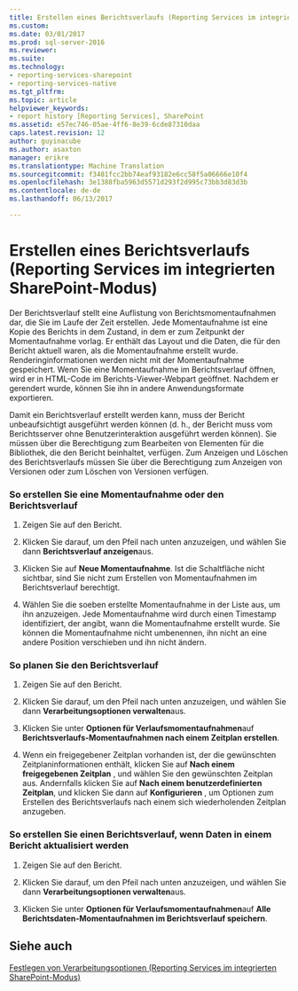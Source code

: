 ```yaml
---
title: Erstellen eines Berichtsverlaufs (Reporting Services im integrierten SharePoint-Modus) | Microsoft Docs
ms.custom: 
ms.date: 03/01/2017
ms.prod: sql-server-2016
ms.reviewer: 
ms.suite: 
ms.technology:
- reporting-services-sharepoint
- reporting-services-native
ms.tgt_pltfrm: 
ms.topic: article
helpviewer_keywords:
- report history [Reporting Services], SharePoint
ms.assetid: e57ec746-05ae-4ff6-8e39-6cde87310daa
caps.latest.revision: 12
author: guyinacube
ms.author: asaxton
manager: erikre
ms.translationtype: Machine Translation
ms.sourcegitcommit: f3481fcc2bb74eaf93182e6cc58f5a06666e10f4
ms.openlocfilehash: 3e1388fba5963d5571d293f2d995c73bb3d83d3b
ms.contentlocale: de-de
ms.lasthandoff: 06/13/2017

---
```

# <a name="create-report-history-reporting-services-in-sharepoint-integrated-mode"></a>Erstellen eines Berichtsverlaufs (Reporting Services im integrierten SharePoint-Modus)
  Der Berichtsverlauf stellt eine Auflistung von Berichtsmomentaufnahmen dar, die Sie im Laufe der Zeit erstellen. Jede Momentaufnahme ist eine Kopie des Berichts in dem Zustand, in dem er zum Zeitpunkt der Momentaufnahme vorlag. Er enthält das Layout und die Daten, die für den Bericht aktuell waren, als die Momentaufnahme erstellt wurde. Renderinginformationen werden nicht mit der Momentaufnahme gespeichert. Wenn Sie eine Momentaufnahme im Berichtsverlauf öffnen, wird er in HTML-Code im Berichts-Viewer-Webpart geöffnet. Nachdem er gerendert wurde, können Sie ihn in andere Anwendungsformate exportieren.  
  
 Damit ein Berichtsverlauf erstellt werden kann, muss der Bericht unbeaufsichtigt ausgeführt werden können (d. h., der Bericht muss vom Berichtsserver ohne Benutzerinteraktion ausgeführt werden können). Sie müssen über die Berechtigung zum Bearbeiten von Elementen für die Bibliothek, die den Bericht beinhaltet, verfügen. Zum Anzeigen und Löschen des Berichtsverlaufs müssen Sie über die Berechtigung zum Anzeigen von Versionen oder zum Löschen von Versionen verfügen.  
  
### <a name="to-create-a-snapshot-or-report-history-on-demand"></a>So erstellen Sie eine Momentaufnahme oder den Berichtsverlauf  
  
1.  Zeigen Sie auf den Bericht.  
  
2.  Klicken Sie darauf, um den Pfeil nach unten anzuzeigen, und wählen Sie dann **Berichtsverlauf anzeigen**aus.  
  
3.  Klicken Sie auf **Neue Momentaufnahme**. Ist die Schaltfläche nicht sichtbar, sind Sie nicht zum Erstellen von Momentaufnahmen im Berichtsverlauf berechtigt.  
  
4.  Wählen Sie die soeben erstellte Momentaufnahme in der Liste aus, um ihn anzuzeigen. Jede Momentaufnahme wird durch einen Timestamp identifiziert, der angibt, wann die Momentaufnahme erstellt wurde. Sie können die Momentaufnahme nicht umbenennen, ihn nicht an eine andere Position verschieben und ihn nicht ändern.  
  
### <a name="to-schedule-report-history"></a>So planen Sie den Berichtsverlauf  
  
1.  Zeigen Sie auf den Bericht.  
  
2.  Klicken Sie darauf, um den Pfeil nach unten anzuzeigen, und wählen Sie dann **Verarbeitungsoptionen verwalten**aus.  
  
3.  Klicken Sie unter **Optionen für Verlaufsmomentaufnahmen**auf **Berichtsverlaufs-Momentaufnahmen nach einem Zeitplan erstellen**.  
  
4.  Wenn ein freigegebener Zeitplan vorhanden ist, der die gewünschten Zeitplaninformationen enthält, klicken Sie auf **Nach einem freigegebenen Zeitplan** , und wählen Sie den gewünschten Zeitplan aus. Andernfalls klicken Sie auf **Nach einem benutzerdefinierten Zeitplan**, und klicken Sie dann auf **Konfigurieren** , um Optionen zum Erstellen des Berichtsverlaufs nach einem sich wiederholenden Zeitplan anzugeben.  
  
### <a name="to-create-report-history-when-data-is-refreshed-in-a-report"></a>So erstellen Sie einen Berichtsverlauf, wenn Daten in einem Bericht aktualisiert werden  
  
1.  Zeigen Sie auf den Bericht.  
  
2.  Klicken Sie darauf, um den Pfeil nach unten anzuzeigen, und wählen Sie dann **Verarbeitungsoptionen verwalten**aus.  
  
3.  Klicken Sie unter **Optionen für Verlaufsmomentaufnahmen**auf **Alle Berichtsdaten-Momentaufnahmen im Berichtsverlauf speichern**.  
  
## <a name="see-also"></a>Siehe auch  
 [Festlegen von Verarbeitungsoptionen &#40;Reporting Services im integrierten SharePoint-Modus&#41;](../../reporting-services/report-server-sharepoint/set-processing-options-reporting-services-in-sharepoint-integrated-mode.md)  
  
  
